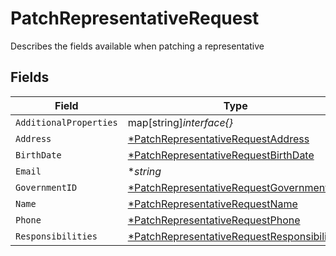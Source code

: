 # PatchRepresentativeRequest

Describes the fields available when patching a representative


## Fields

| Field                                                                                                            | Type                                                                                                             | Required                                                                                                         | Description                                                                                                      | Example                                                                                                          |
| ---------------------------------------------------------------------------------------------------------------- | ---------------------------------------------------------------------------------------------------------------- | ---------------------------------------------------------------------------------------------------------------- | ---------------------------------------------------------------------------------------------------------------- | ---------------------------------------------------------------------------------------------------------------- |
| `AdditionalProperties`                                                                                           | map[string]*interface{}*                                                                                         | :heavy_minus_sign:                                                                                               | N/A                                                                                                              |                                                                                                                  |
| `Address`                                                                                                        | [*PatchRepresentativeRequestAddress](../../models/shared/patchrepresentativerequestaddress.md)                   | :heavy_minus_sign:                                                                                               | N/A                                                                                                              |                                                                                                                  |
| `BirthDate`                                                                                                      | [*PatchRepresentativeRequestBirthDate](../../models/shared/patchrepresentativerequestbirthdate.md)               | :heavy_minus_sign:                                                                                               | N/A                                                                                                              |                                                                                                                  |
| `Email`                                                                                                          | **string*                                                                                                        | :heavy_minus_sign:                                                                                               | N/A                                                                                                              | amanda@classbooker.dev                                                                                           |
| `GovernmentID`                                                                                                   | [*PatchRepresentativeRequestGovernmentID](../../models/shared/patchrepresentativerequestgovernmentid.md)         | :heavy_minus_sign:                                                                                               | N/A                                                                                                              |                                                                                                                  |
| `Name`                                                                                                           | [*PatchRepresentativeRequestName](../../models/shared/patchrepresentativerequestname.md)                         | :heavy_minus_sign:                                                                                               | N/A                                                                                                              |                                                                                                                  |
| `Phone`                                                                                                          | [*PatchRepresentativeRequestPhone](../../models/shared/patchrepresentativerequestphone.md)                       | :heavy_minus_sign:                                                                                               | N/A                                                                                                              |                                                                                                                  |
| `Responsibilities`                                                                                               | [*PatchRepresentativeRequestResponsibilities](../../models/shared/patchrepresentativerequestresponsibilities.md) | :heavy_minus_sign:                                                                                               | N/A                                                                                                              |                                                                                                                  |